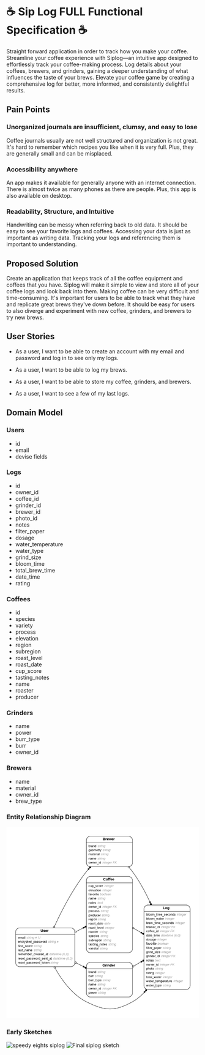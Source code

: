 # ☕️ Sip Log FULL Functional Specification ☕️

Straight forward application in order to track how you make your coffee.
Streamline your coffee experience with Siplog—an intuitive app designed to effortlessly track your coffee-making process.
Log details about your coffees, brewers, and grinders, gaining a deeper understanding of what influences the taste of your brews. 
Elevate your coffee game by creating a comprehensive log for better, more informed, and consistently delightful results.

## Pain Points
### Unorganized journals are insufficient, clumsy, and easy to lose
  Coffee journals usually are not well structured and organization is not great. It's hard to remember which recipes you like when it is very full. Plus, they are generally small and can be misplaced.
### Accessibility anywhere
 An app makes it available for generally anyone with an internet connection. There is almost twice as many phones as there are people. Plus, this app is also available on desktop.
### Readability, Structure, and Intuitive
 Handwriting can be messy when referring back to old data. It should be easy to see your favorite logs and coffees. Accessing your data is just as important as writing data. Tracking your logs and referencing them is important to understanding.

## Proposed Solution

Create an application that keeps track of all the coffee equipment and coffees that you have. Siplog will make it simple to view and store all of your coffee logs and look back into them. Making coffee can be very difficult and time-consuming. It's important for users to be able to track what they have and replicate great brews they've down before. It should be easy for users to also diverge and experiment with new coffee, grinders, and brewers to try new brews.

## User Stories
- As a user, I want to be able to create an account with my email and password and log in to see only my logs.

- As a user, I want to be able to log my brews.

- As a user, I want to be able to store my coffee, grinders, and brewers.

- As a user, I want to see a few of my last logs.

## Domain Model

### Users
- id
- email
- devise fields

### Logs
- id
- owner_id
- coffee_id
- grinder_id
- brewer_id
- photo_id
- notes
- filter_paper
- dosage
- water_temperature
- water_type
- grind_size
- bloom_time
- total_brew_time
- date_time
- rating

### Coffees
- id
- species
- variety
- process
- elevation
- region
- subregion
- roast_level
- roast_date
- cup_score
- tasting_notes
- name
- roaster
- producer

### Grinders
- name
- power
- burr_type
- burr
- owner_id

### Brewers
- name
- material
- owner_id
- brew_type

### Entity Relationship Diagram
<img src="/app/assets/images/erd.png" alt="Entity Relationship Diagram">

### Early Sketches
<img src="/app/assets/images/speedy_eights.jpeg" alt="speedy eights siplog">
<img src="/app/assets/images/final_sketch.jpeg" alt="Final siplog sketch">
